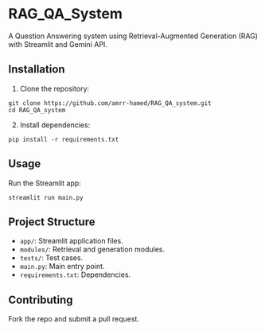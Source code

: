 # RAG_QA_System 
 
A Question Answering system using Retrieval-Augmented Generation (RAG) with Streamlit and Gemini API. 
 
## Installation 
 
1. Clone the repository: 
  ``` 
  git clone https://github.com/amrr-hamed/RAG_QA_system.git 
  cd RAG_QA_system 
  ``` 
 
2. Install dependencies: 
  ``` 
  pip install -r requirements.txt 
  ``` 
 
## Usage 
 
Run the Streamlit app: 
``` 
streamlit run main.py 
``` 
 
## Project Structure 
 
- `app/`: Streamlit application files. 
- `modules/`: Retrieval and generation modules. 
- `tests/`: Test cases. 
- `main.py`: Main entry point. 
- `requirements.txt`: Dependencies. 
 
## Contributing 
 
Fork the repo and submit a pull request. 
 
